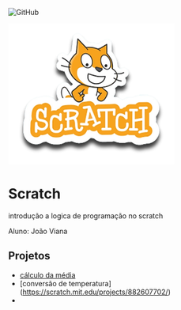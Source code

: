 ![GitHub](https://img.shields.io/github/license/viiannaa/scratch)

![scratch](https://github.com/viiannaa/Scratch/blob/main/assets/icons/scratch.png)

# Scratch
introdução a logica de programação no scratch

Aluno: João Viana
## Projetos
- [cálculo da média](https://scratch.mit.edu/projects/881973195/)
- [conversão de temperatura] (https://scratch.mit.edu/projects/882607702/)
- 
